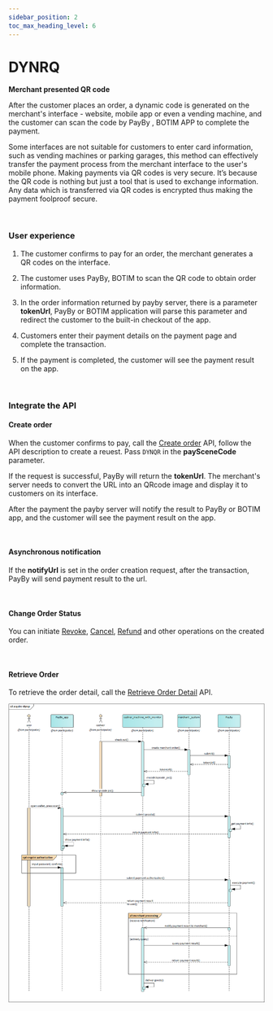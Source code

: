 ```yaml
---
sidebar_position: 2
toc_max_heading_level: 6
---
```


# DYNRQ

**Merchant presented QR code**

After the customer places an order, a dynamic code is generated on the merchant's interface - website, mobile app or even a vending machine, and the customer can scan the code by PayBy , BOTIM APP to complete the payment.<br/>

Some interfaces are not suitable for customers to enter card information, such as vending machines or parking garages, this method can effectively transfer the payment process from the merchant interface to the user's mobile phone. Making payments via QR codes is very secure. It’s because the QR code is nothing but just a tool that is used to exchange information. Any data which is transferred via QR codes is encrypted thus making the payment foolproof secure.

<br/>

### User experience

1.  The customer confirms to pay for an order, the merchant generates a QR codes on the interface.

2. The customer uses PayBy, BOTIM to scan the QR code to obtain order information. 

3. In the order information returned by payby server, there is a parameter **tokenUrl**, PayBy or BOTIM application will parse this parameter and redirect the customer to the built-in checkout of the app.

4. Customers enter their payment details on the payment page and complete the transaction.

5. If the payment is completed, the customer will see the payment result on the app.

   

<br/>

### Integrate the API

#### Create order

When the customer confirms to pay, call the [Create order](/docs/createorder) API,  follow the API description to create a reuest. Pass `DYNQR` in the **paySceneCode** parameter.<br/>

If the request is successful, PayBy will return the **tokenUrl**. The merchant's server needs to convert the URL into an QRcode image and display it to customers on its interface.<br/>

After the payment the payby server will notify the result to PayBy or BOTIM app, and the customer will see the payment result on the app.<br/>

<br/>

#### Asynchronous notification

If the **notifyUrl** is set in the order creation request, after the transaction, PayBy will send payment result to the url.<br/>

<br/>

#### Change Order Status

You can initiate [Revoke](/docs/revoke), [Cancel](/docs/cancel), [Refund](/docs/refund) and other operations on the created order.

<br/>

#### Retrieve Order

To retrieve the order detail, call the [Retrieve Order Detail](/docs/retrieveorderdetail) API.<br/>

![dynrqflow](../pic/dynqr.png)

<br/>








